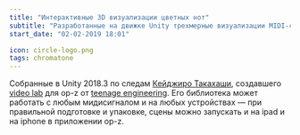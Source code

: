 ```yaml
---
title: "Интерактивные 3D визуализации цветных нот"
subtitle: "Разработанные на движке Unity трехмерные визуализации MIDI-сигналов в соответствии с системой Chromatone"
start_date: "02-02-2019 18:01"

icon: circle-logo.png
tags: chromatone
---
```


Собранные в Unity 2018.3 по следам [Кейджиро Такахаши](https://github.com/keijiro), создавшего [video lab](https://github.com/teenageengineering/videolab) для op-z от [teenage engineering](https://github.com/teenageengineering). Его библиотека может работать с любым мидисигналом и на любых устройствах — при правильной подготовке и упаковке, сцены можно запускать и на ipad и на iphone в приложении op-z.
